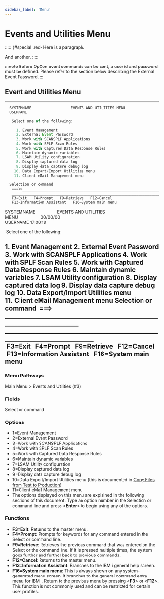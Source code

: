```yaml
---
sidebar_label: 'Menu'
---
```


# Events and Utilities Menu

::::: {#special .red}
Here is a paragraph.

And another.
:::::


:::note
Before OpCon event commands can be sent, a user id and password must be defined. Please refer to the section below describing the External Event Password.
:::

## Event and Utilities Menu

  ----------------------------------------------------------------------------------------------------------------------------------------------------------------

```jsx title="Event and Utilities Menu"
  SYSTEMNAME                  EVENTS AND UTILITIES MENU                   00/00/00
  USERNAME                                                                17:08:19

   Select one of the following:

     1. Event Management
     2. External Event Password
     3. Work with SCANSPLF Applications
     4. Work with SPLF Scan Rules
     5. Work with Captured Data Response Rules
     6. Maintain dynamic variables
     7. LSAM Utility configuration
     8. Display captured data log
     9. Display data capture debug log
    10. Data Export/Import Utilities menu
    11. Client eMail Management menu

  Selection or command
   ===\>________________________________________________________________________
   _____________________________________________________________________________
   F3=Exit   F4=Prompt   F9=Retrieve   F12=Cancel
   F13=Information Assistant   F16=System main menu
   ```

SYSTEMNAME                  EVENTS AND UTILITIES MENU                   00/00/00  
USERNAME                                                                17:08:19

   Select one of the following:

  1. Event Management
  2. External Event Password
  3. Work with SCANSPLF Applications
  4. Work with SPLF Scan Rules
  5. Work with Captured Data Response Rules
  6. Maintain dynamic variables
  7. LSAM Utility configuration
  8. Display captured data log
  9. Display data capture debug log
  10. Data Export/Import Utilities menu
  11. Client eMail Management menu
  Selection or command
   ===\> \_\_\_\_\_\_\_\_\_\_\_\_\_\_\_\_\_\_\_\_\_\_\_\_\_\_\_\_\_\_\_\_\_\_\_\_\_\_\_\_\_\_\_\_\_\_\_\_\_\_\_\_\_\_\_\_\_\_\_\_\_\_\_\_\_\_\_\_\_\_\_\_\_\_
  \_\_\_\_\_\_\_\_\_\_\_\_\_\_\_\_\_\_\_\_\_\_\_\_\_\_\_\_\_\_\_\_\_\_\_\_\_\_\_\_\_\_\_\_\_\_\_\_\_\_\_\_\_\_\_\_\_\_\_\_\_\_\_\_\_\_\_\_\_\_\_\_\_\_\_\_\_\_\_
   F3=Exit   F4=Prompt   F9=Retrieve   F12=Cancel
   F13=Information Assistant   F16=System main menu
  ----------------------------------------------------------------------------------------------------------------------------------------------------------------

### Menu Pathways

Main Menu \> Events and Utilities (\#3)

### Fields

Select or command

### Options

- 1=Event Management
- 2=External Event Password
- 3=Work with SCANSPLF Applications
- 4=Work with SPLF Scan Rules
- 5=Work with Captured Data Response Rules
- 6=Maintain dynamic variables
- 7=LSAM Utility configuration
- 8=Display captured data log
- 9=Display data capture debug log
- 10=Data Export/Import Utilities menu (this is documented in [Copy Files from Test to Production](/reference/copying-files))
- 11=Client eMail Management menu
- The options displayed on this menu are explained in the following sections of this document. Type an option number in the Selection or command line and press <**Enter**\> to begin using any of the options.

### Functions

- **F3=Exit**: Returns to the master menu.
- **F4=Prompt**: Prompts for keywords for any command entered in the Select or command line.
- **F9=Retrieve**: Retrieves the previous command that was entered on the Select or the command line. If it is pressed multiple times, the system goes further and further back to previous commands.
- **F12=Cancel**: Returns to the master menu.
- **F13=Information Assistant**: Branches to the IBM i general help screen.
- **F16=System main menu**: This is always shown on any system-generated menu screen. It branches to the general command entry menu for IBM i. Return to the previous menu by pressing <**F3**\> or <**F12**\>. This function is not commonly used and can be restricted for certain user profiles.
